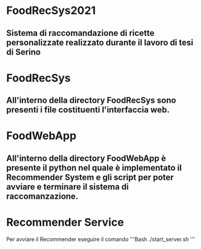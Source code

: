 # FoodRecSys2021
Sistema di raccomandazione di ricette personalizzate realizzato durante il lavoro di tesi di Serino <br>
---
# FoodRecSys 
All'interno della directory **FoodRecSys** sono presenti i file costituenti l'interfaccia web.
---
# FoodWebApp
All'interno della directory **FoodWebApp** è presente il python nel quale è implementato il Recommender System e gli script per poter avviare e terminare il sistema di raccomanzazione.
---
# Recommender Service
Per avviare il Recommender eseguire il comando
'''Bash
    ./start_server.sh 
'''

